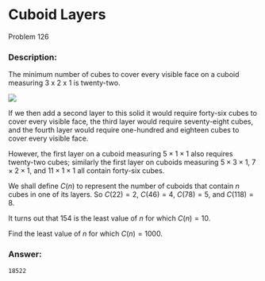 # Cuboid Layers
Problem 126
### Description:
The minimum number of cubes to cover every visible face on a cuboid measuring 3 x 2 x 1
 is twenty-two.

 <img src="https://projecteuler.net/resources/images/0126.png?1678992052"><br>

If we then add a second layer to this solid it would require forty-six cubes to cover every visible face, the third layer would require seventy-eight cubes, and the fourth layer would require one-hundred and eighteen cubes to cover every visible face.

However, the first layer on a cuboid measuring $5 \times 1 \times 1$ also requires twenty-two cubes; similarly the first layer on cuboids measuring $5 \times 3 \times 1$, $7 \times 2 \times 1$, and $11 \times 1 \times 1$ all contain forty-six cubes.

We shall define $C(n)$ to represent the number of cuboids that contain $n$ cubes in one of its layers. So $C(22)=2$, $C(46)=4$, $C(78)=5$, and $C(118)=8$.

It turns out that $154$ is the least value of $n$ for which $C(n)=10$.

Find the least value of $n$ for which $C(n)=1000$.

### Answer:
```
18522
```